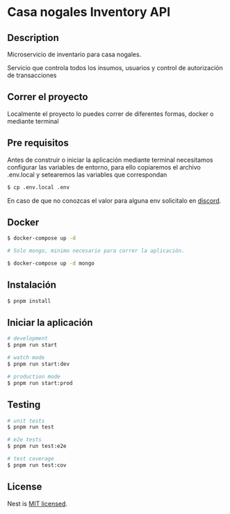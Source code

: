 # Casa nogales Inventory API

## Description

Microservicio de inventario para casa nogales.

Servicio que controla todos los insumos, usuarios y control de autorización de transacciones

## Correr el proyecto

Localmente el proyecto lo puedes correr de diferentes formas, docker o mediante terminal

## Pre requisitos

Antes de construir o iniciar la aplicación mediante terminal necesitamos configurar las variables de entorno, para ello copiaremos el archivo .env.local y setearemos las variables que correspondan

```bash
$ cp .env.local .env
```

En caso de que no conozcas el valor para alguna env solicitalo en [discord](https://discord.gg/TdBCEjw3zH).

## Docker

```bash
$ docker-compose up -d

# Solo mongo, minimo necesario para correr la aplicación.

$ docker-compose up -d mongo
```

## Instalación

```bash
$ pnpm install
```

## Iniciar la aplicación

```bash
# development
$ pnpm run start

# watch mode
$ pnpm run start:dev

# production mode
$ pnpm run start:prod
```

## Testing

```bash
# unit tests
$ pnpm run test

# e2e tests
$ pnpm run test:e2e

# test coverage
$ pnpm run test:cov
```

## License

Nest is [MIT licensed](LICENSE).
